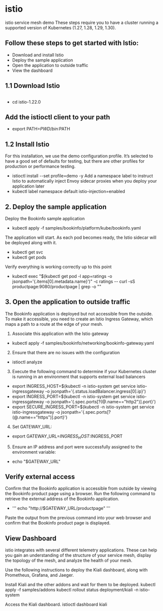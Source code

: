 # istio
istio service mesh demo
These steps require you to have a cluster running a supported version of Kubernetes (1.27, 1.28, 1.29, 1.30). 

## Follow these steps to get started with Istio:
- Download and install Istio
- Deploy the sample application
- Open the application to outside traffic
- View the dashboard

## 1.1 Download Istio
```shell curl -L https://istio.io/downloadIstio | sh -
```
- cd istio-1.22.0
## Add the istioctl client to your path
- export PATH=$PWD/bin:$PATH

## 1.2 Install Istio
 For this installation, we use the demo configuration profile. It’s selected to have a good set of defaults for testing, but there are other profiles for production or performance testing.
- istioctl install --set profile=demo -y
 Add a namespace label to instruct Istio to automatically inject Envoy sidecar proxies when you deploy your application later
- kubectl label namespace default istio-injection=enabled
  
## 2. Deploy the sample application
Deploy the Bookinfo sample application
- kubectl apply -f samples/bookinfo/platform/kube/bookinfo.yaml
  
The application will start. As each pod becomes ready, the Istio sidecar will be deployed along with it.

- kubectl get svc
- kubectl get pods

Verify everything is working correctly up to this point
- kubectl exec "$(kubectl get pod -l app=ratings -o jsonpath='{.items[0].metadata.name}')" -c ratings -- curl -sS productpage:9080/productpage | grep -o "<title>.*</title>"

## 3. Open the application to outside traffic
The Bookinfo application is deployed but not accessible from the outside. To make it accessible, you need to create an Istio Ingress Gateway, which maps a path to a route at the edge of your mesh.

1. Associate this application with the Istio gateway
- kubectl apply -f samples/bookinfo/networking/bookinfo-gateway.yaml
2. Ensure that there are no issues with the configuration
- istioctl analyze
3. Execute the following command to determine if your Kubernetes cluster is running in an environment that supports external load balancers
- export INGRESS_HOST=$(kubectl -n istio-system get service istio-ingressgateway -o jsonpath='{.status.loadBalancer.ingress[0].ip}')
- export INGRESS_PORT=$(kubectl -n istio-system get service istio-ingressgateway -o jsonpath='{.spec.ports[?(@.name=="http2")].port}')
- export SECURE_INGRESS_PORT=$(kubectl -n istio-system get service istio-ingressgateway -o jsonpath='{.spec.ports[?(@.name=="https")].port}')

4. Set GATEWAY_URL:
- export GATEWAY_URL=$INGRESS_HOST:$INGRESS_PORT

5. Ensure an IP address and port were successfully assigned to the environment variable:
- echo "$GATEWAY_URL"
## Verify external access
Confirm that the Bookinfo application is accessible from outside by viewing the Bookinfo product page using a browser.
Run the following command to retrieve the external address of the Bookinfo application.

- ''' echo "http://$GATEWAY_URL/productpage" '''
  
Paste the output from the previous command into your web browser and confirm that the Bookinfo product page is displayed.

## View Dashboard
istio integrates with several different telemetry applications. 
These can help you gain an understanding of the structure of your service mesh, display the topology of the mesh, and analyze the health of your mesh.

Use the following instructions to deploy the Kiali dashboard, along with Prometheus, Grafana, and Jaeger.

Install Kiali and the other addons and wait for them to be deployed.
kubectl apply -f samples/addons
kubectl rollout status deployment/kiali -n istio-system

Access the Kiali dashboard.
istioctl dashboard kiali







